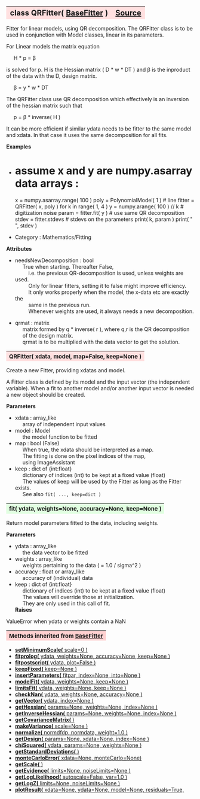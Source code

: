 ---
---
<br><br>

<a name="QRFitter"></a>
<table><thead style="background-color:#FFE0E0; width:100%; font-size:20px"><tr><th style="text-align:left">
<strong>class QRFitter(</strong> <a href="./BaseFitter.html">BaseFitter</a> )</th><th style="text-align:right"><a href=https://github.com/dokester/BayesicFitting/blob/master/BayesicFitting/source/QRFitter.py target=_blank>Source</a></th></tr></thead></table>
<p>

Fitter for linear models, using QR decomposition.
The QRFitter class is to be used in conjunction with Model classes, linear
in its parameters.

For Linear models the matrix equation

&nbsp;&nbsp;&nbsp;&nbsp; H * p = &beta;<br>

is solved for p. H is the Hessian matrix ( D * w * DT )
and &beta; is the inproduct of the data with the D, design matrix.

&nbsp;&nbsp;&nbsp;&nbsp; &beta; = y * w * DT<br>

The QRFitter class use QR decomposition which effectively is an inversion
of the hessian matrix such that

&nbsp;&nbsp;&nbsp;&nbsp; p = &beta; * inverse( H )<br>

It can be more efficient if
similar ydata needs to be fitter to the same model and xdata.
In that case it uses the same decomposition for all fits.

<b>Examples</b>

* # assume x and y are numpy.asarray data arrays : <br>
    x = numpy.asarray.range( 100 )
    poly = PolynomialModel( 1 )                             # line
    fitter = QRFitter( x, poly )
    for k in range( 1, 4 ) 
        y = numpy.arange( 100 ) // k                        # digitization noise
        param = fitter.fit( y )                             # use same QR decomposition
        stdev = fitter.stdevs                               # stdevs on the parameters
        print( k, param )
        print( " ", stdev )

* Category :     Mathematics/Fitting<br>

<b>Attributes</b>

* needsNewDecomposition  :  bool<br>
&nbsp;&nbsp;&nbsp;&nbsp; True when starting. Thereafter False,<br>
&nbsp;&nbsp;&nbsp;&nbsp;&nbsp;&nbsp;&nbsp;&nbsp; i.e. the previous QR-decomposition is used, unless weights are used.<br>
&nbsp;&nbsp;&nbsp;&nbsp;&nbsp;&nbsp;&nbsp;&nbsp; Only for linear fitters, setting it to false might improve efficiency.<br>
&nbsp;&nbsp;&nbsp;&nbsp;&nbsp;&nbsp;&nbsp;&nbsp; It only works properly when the model, the x-data etc are exactly the<br>
&nbsp;&nbsp;&nbsp;&nbsp;&nbsp;&nbsp;&nbsp;&nbsp; same in the previous run.<br>
&nbsp;&nbsp;&nbsp;&nbsp;&nbsp;&nbsp;&nbsp;&nbsp; Whenever weights are used, it always needs a new decomposition.<br>

* qrmat  :  matrix<br>
&nbsp;&nbsp;&nbsp;&nbsp; matrix formed by q * inverse( r ), where q,r is the QR decomposition<br>
&nbsp;&nbsp;&nbsp;&nbsp; of the design matrix.<br>
&nbsp;&nbsp;&nbsp;&nbsp; qrmat is to be multiplied with the data vector to get the solution.<br>


<a name="QRFitter"></a>
<table><thead style="background-color:#FFE0E0; width:100%; font-size:15px"><tr><th style="text-align:left">
<strong>QRFitter(</strong> xdata, model, map=False, keep=None )
</th></tr></thead></table>
<p>

Create a new Fitter, providing xdatas and model.

A Fitter class is defined by its model and the input vector (the
independent variable). When a fit to another model and/or another
input vector is needed a new object should be created.

<b>Parameters</b>

* xdata  :  array_like<br>
&nbsp;&nbsp;&nbsp;&nbsp; array of independent input values<br>
* model  :  Model<br>
&nbsp;&nbsp;&nbsp;&nbsp; the model function to be fitted<br>
* map  :  bool (False)<br>
&nbsp;&nbsp;&nbsp;&nbsp; When true, the xdata should be interpreted as a map.<br>
&nbsp;&nbsp;&nbsp;&nbsp; The fitting is done on the pixel indices of the map,<br>
&nbsp;&nbsp;&nbsp;&nbsp; using ImageAssistant<br>
* keep  :  dict of {int:float}<br>
&nbsp;&nbsp;&nbsp;&nbsp; dictionary of indices (int) to be kept at a fixed value (float)<br>
&nbsp;&nbsp;&nbsp;&nbsp; The values of keep will be used by the Fitter as long as the Fitter exists.<br>
&nbsp;&nbsp;&nbsp;&nbsp; See also `fit( ..., keep=dict )`<br>


<a name="fit"></a>
<table><thead style="background-color:#E0FFE0; width:100%; font-size:15px"><tr><th style="text-align:left">
<strong>fit(</strong> ydata, weights=None, accuracy=None, keep=None )
</th></tr></thead></table>
<p>

Return model parameters fitted to the data, including weights.

<b>Parameters</b>

* ydata  :  array_like<br>
&nbsp;&nbsp;&nbsp;&nbsp; the data vector to be fitted<br>
* weights  :  array_like<br>
&nbsp;&nbsp;&nbsp;&nbsp; weights pertaining to the data ( = 1.0 / sigma^2 )<br>
* accuracy  :  float or array_like<br>
&nbsp;&nbsp;&nbsp;&nbsp; accuracy of (individual) data<br>
* keep  :  dict of {int:float}<br>
&nbsp;&nbsp;&nbsp;&nbsp; dictionary of indices (int) to be kept at a fixed value (float)<br>
&nbsp;&nbsp;&nbsp;&nbsp; The values will override those at initialization.<br>
&nbsp;&nbsp;&nbsp;&nbsp; They are only used in this call of fit.<br>
<b>Raises</b>

ValueError when ydata or weights contain a NaN


<table><thead style="background-color:#FFD0D0; width:100%; font-size:15px"><tr><th style="text-align:left">
<strong>Methods inherited from</strong> <a href="./BaseFitter.html">BaseFitter</a></th></tr></thead></table>


* [<strong>setMinimumScale(</strong> scale=0 ) ](./BaseFitter.md#setMinimumScale)
* [<strong>fitprolog(</strong> ydata, weights=None, accuracy=None, keep=None ) ](./BaseFitter.md#fitprolog)
* [<strong>fitpostscript(</strong> ydata, plot=False ) ](./BaseFitter.md#fitpostscript)
* [<strong>keepFixed(</strong> keep=None ) ](./BaseFitter.md#keepFixed)
* [<strong>insertParameters(</strong> fitpar, index=None, into=None ) ](./BaseFitter.md#insertParameters)
* [<strong>modelFit(</strong> ydata, weights=None, keep=None )](./BaseFitter.md#modelFit)
* [<strong>limitsFit(</strong> ydata, weights=None, keep=None ) ](./BaseFitter.md#limitsFit)
* [<strong>checkNan(</strong> ydata, weights=None, accuracy=None )](./BaseFitter.md#checkNan)
* [<strong>getVector(</strong> ydata, index=None )](./BaseFitter.md#getVector)
* [<strong>getHessian(</strong> params=None, weights=None, index=None )](./BaseFitter.md#getHessian)
* [<strong>getInverseHessian(</strong> params=None, weights=None, index=None )](./BaseFitter.md#getInverseHessian)
* [<strong>getCovarianceMatrix(</strong> )](./BaseFitter.md#getCovarianceMatrix)
* [<strong>makeVariance(</strong> scale=None )](./BaseFitter.md#makeVariance)
* [<strong>normalize(</strong> normdfdp, normdata, weight=1.0 ) ](./BaseFitter.md#normalize)
* [<strong>getDesign(</strong> params=None, xdata=None, index=None )](./BaseFitter.md#getDesign)
* [<strong>chiSquared(</strong> ydata, params=None, weights=None )](./BaseFitter.md#chiSquared)
* [<strong>getStandardDeviations(</strong> )](./BaseFitter.md#getStandardDeviations)
* [<strong>monteCarloError(</strong> xdata=None, monteCarlo=None)](./BaseFitter.md#monteCarloError)
* [<strong>getScale(</strong> )](./BaseFitter.md#getScale)
* [<strong>getEvidence(</strong> limits=None, noiseLimits=None )](./BaseFitter.md#getEvidence)
* [<strong>getLogLikelihood(</strong> autoscale=False, var=1.0 ) ](./BaseFitter.md#getLogLikelihood)
* [<strong>getLogZ(</strong> limits=None, noiseLimits=None )](./BaseFitter.md#getLogZ)
* [<strong>plotResult(</strong> xdata=None, ydata=None, model=None, residuals=True,](./BaseFitter.md#plotResult)

